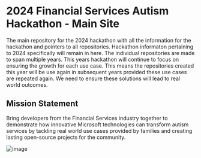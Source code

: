 # 2024 Financial Services Autism Hackathon - Main Site

The main repository for the 2024 hackathon with all the information for the hackathon and pointers to all repositories. Hackathon informaton pertaining to 2024 specifically will remain in here. The individual repositories are made to span multiple years. This years hackathon will continue to focus on ensuring the growth for each use case. This means the repositories created this year will be use again in subsequent years provided these use cases are repeated again. We need to ensure these solutions will lead to real world outcomes.

## Mission Statement
Bring developers from the Financial Services industry together to demonstrate how innovative Microsoft technologies can transform autism services by tackling real world use cases provided by families and creating lasting open-source projects for the community.

![image](https://user-images.githubusercontent.com/4500512/212386856-50328c9e-3699-4aec-8c68-6d889e043c05.png)

